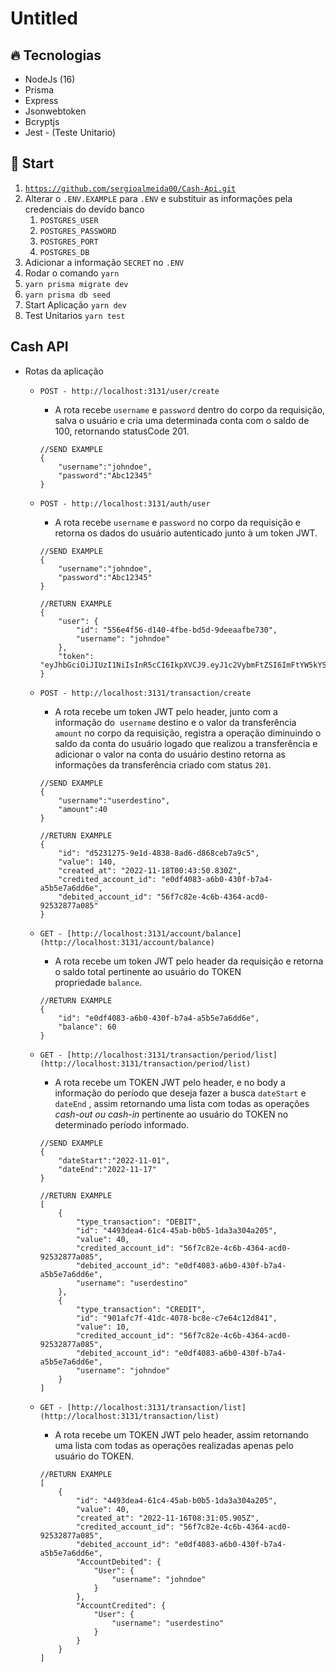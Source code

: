 # Untitled

## 🔥 Tecnologias

- NodeJs (16)
- Prisma
- Express
- Jsonwebtoken
- Bcryptjs
- Jest - (Teste Unitario)

## 🚀 ****Start****

1. [`https://github.com/sergioalmeida00/Cash-Api.git`](https://github.com/sergioalmeida00/Cash-Api.git)
2. Alterar o `.ENV.EXAMPLE` para `.ENV` e substituir as informações pela credenciais do devido banco
    1. `POSTGRES_USER`
    2. `POSTGRES_PASSWORD`
    3. `POSTGRES_PORT`
    4. `POSTGRES_DB`
3. Adicionar a informação `SECRET` no `.ENV`
4. Rodar o comando `yarn`
5. `yarn prisma migrate dev`
6. `yarn prisma db seed`
7. Start Aplicação `yarn dev`
8. Test Unitarios `yarn test`

## **Cash API**

- Rotas da aplicação
    - `POST - http://localhost:3131/user/create`
        - A rota recebe `username` e `password` dentro do corpo da requisição, salva o usuário e cria uma determinada conta com o saldo de 100, retornando statusCode 201.
        
        ```tsx
        //SEND EXAMPLE
        {
        	"username":"johndoe",
        	"password":"Abc12345"
        }
        ```
        
    
    - `POST - http://localhost:3131/auth/user`
        - A rota recebe `username` e `password` no corpo da requisição e retorna os dados do usuário autenticado junto à um token JWT.
        
        ```tsx
        //SEND EXAMPLE
        {
        	"username":"johndoe",
        	"password":"Abc12345"
        }
        ```
        
        ```tsx
        //RETURN EXAMPLE
        {
        	"user": {
        		"id": "556e4f56-d140-4fbe-bd5d-9deeaafbe730",
        		"username": "johndoe"
        	},
        	"token": "eyJhbGciOiJIUzI1NiIsInR5cCI6IkpXVCJ9.eyJ1c2VybmFtZSI6ImFtYW5kYSIsImFjY291bnRfaWQiOiI1NmY3YzgyZS00YzZiLTQzNjQtYWNkMC05MjUzMjg3N2EwODUiLCJpYXQiOjE2Njg3MzIxODgsImV4cCI6MTY2ODgxODU4OCwic3ViIjoiNTU2ZTRmNTYtZDE0MC00ZmJlLWJkNWQtOWRlZWFhZmJlNzMwIn0.4CEEeeMoAEHSuHZexD4r0Rpc8PwLucliAFHMTXxu8z8"
        }
        ```
        
    
    - `POST - http://localhost:3131/transaction/create`
        - A rota recebe um token JWT pelo header, junto com a informação do  `username` destino e o valor da transferência `amount` no corpo da requisição, registra a operação diminuindo o saldo da conta do usuário logado que realizou a transferência e adicionar o valor na conta do usuário destino retorna as informações da transferência criado com status `201`.
        
        ```tsx
        //SEND EXAMPLE
        {
        	"username":"userdestino",
        	"amount":40
        }
        ```
        
        ```tsx
        //RETURN EXAMPLE
        {
        	"id": "d5231275-9e1d-4838-8ad6-d868ceb7a9c5",
        	"value": 140,
        	"created_at": "2022-11-18T00:43:50.830Z",
        	"credited_account_id": "e0df4083-a6b0-430f-b7a4-a5b5e7a6dd6e",
        	"debited_account_id": "56f7c82e-4c6b-4364-acd0-92532877a085"
        }
        ```
        
    - `GET - [http://localhost:3131/account/balance](http://localhost:3131/account/balance)`
        - A rota recebe um token JWT pelo header da requisição e retorna o saldo total pertinente ao usuário do TOKEN propriedade `balance`.
        
        ```tsx
        //RETURN EXAMPLE
        {
        	"id": "e0df4083-a6b0-430f-b7a4-a5b5e7a6dd6e",
        	"balance": 60
        }
        ```
        
    - `GET - [http://localhost:3131/transaction/period/list](http://localhost:3131/transaction/period/list)`
        - A rota recebe um TOKEN JWT pelo header, e no body a informação do período que deseja fazer a busca `dateStart` e `dateEnd` , assim retornando uma lista com todas as operações *cash-out ou*  *cash-in* pertinente ao usuário do TOKEN no determinado período informado.
        
        ```tsx
        //SEND EXAMPLE
        {
        	"dateStart":"2022-11-01",
        	"dateEnd":"2022-11-17"
        }
        ```
        
        ```tsx
        //RETURN EXAMPLE
        [
        	{
        		"type_transaction": "DEBIT",
        		"id": "4493dea4-61c4-45ab-b0b5-1da3a304a205",
        		"value": 40,
        		"credited_account_id": "56f7c82e-4c6b-4364-acd0-92532877a085",
        		"debited_account_id": "e0df4083-a6b0-430f-b7a4-a5b5e7a6dd6e",
        		"username": "userdestino"
        	},
        	{
        		"type_transaction": "CREDIT",
        		"id": "901afc7f-41dc-4078-bc8e-c7e64c12d841",
        		"value": 10,
        		"credited_account_id": "56f7c82e-4c6b-4364-acd0-92532877a085",
        		"debited_account_id": "e0df4083-a6b0-430f-b7a4-a5b5e7a6dd6e",
        		"username": "johndoe"
        	}
        ]
        ```
        
    - `GET - [http://localhost:3131/transaction/list](http://localhost:3131/transaction/list)`
        - A rota recebe um TOKEN JWT pelo header, assim retornando uma lista com todas as operações realizadas apenas pelo usuário do TOKEN.
        
        ```tsx
        //RETURN EXAMPLE
        [
        	{
        		"id": "4493dea4-61c4-45ab-b0b5-1da3a304a205",
        		"value": 40,
        		"created_at": "2022-11-16T08:31:05.905Z",
        		"credited_account_id": "56f7c82e-4c6b-4364-acd0-92532877a085",
        		"debited_account_id": "e0df4083-a6b0-430f-b7a4-a5b5e7a6dd6e",
        		"AccountDebited": {
        			"User": {
        				"username": "johndoe"
        			}
        		},
        		"AccountCredited": {
        			"User": {
        				"username": "userdestino"
        			}
        		}
        	}
        ]
        ```